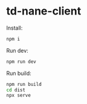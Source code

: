 # td-nane-client

Install:
```bash
npm i
```

Run dev:
```bash
npm run dev
```

Run build:
```bash
npm run build
cd dist
npx serve
```
